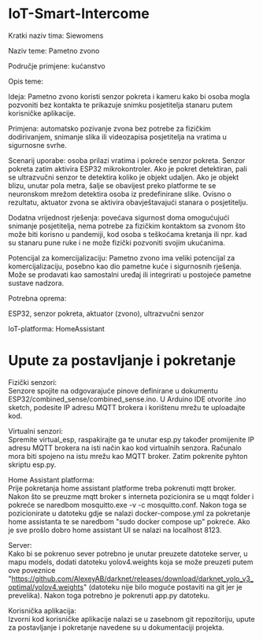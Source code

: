 # IoT-Smart-Intercome

Kratki naziv tima: Siewomens 

Naziv teme:  Pametno zvono 

Područje primjene:  kućanstvo 

Opis teme:  

Ideja: Pametno zvono koristi senzor pokreta i kameru kako bi osoba mogla pozvoniti bez kontakta te prikazuje snimku posjetitelja stanaru putem korisničke aplikacije.  

Primjena: automatsko pozivanje zvona bez potrebe za fizičkim dodirivanjem, snimanje slika ili videozapisa posjetitelja na vratima u sigurnosne svrhe. 

Scenarij uporabe: osoba prilazi vratima i pokreće senzor pokreta. Senzor pokreta zatim aktivira ESP32 mikrokontroler. Ako je pokret detektiran, pali se ultrazvučni senzor te detektira koliko je objekt udaljen. Ako je objekt blizu, unutar pola metra, šalje se obavijest preko platforme te se neuronskom mrežom detektira osoba iz predefinirane slike. Ovisno o rezultatu, aktuator zvona se aktivira obavještavajući stanara o posjetitelju. 

Dodatna vrijednost rješenja: povećava sigurnost doma omogućujući snimanje posjetitelja, nema potrebe za fizičkim kontaktom sa zvonom što može biti korisno u pandemiji, kod osoba s teškoćama kretanja ili npr. kad su stanaru pune ruke i ne može fizički pozvoniti svojim ukućanima. 

Potencijal za komercijalizaciju: Pametno zvono ima veliki potencijal za komercijalizaciju, posebno kao dio pametne kuće i sigurnosnih rješenja. Može se prodavati kao samostalni uređaj ili integrirati u postojeće pametne sustave nadzora.  

Potrebna oprema:    

ESP32, senzor pokreta, aktuator (zvono), ultrazvučni senzor 

  

IoT-platforma:  HomeAssistant 

# Upute za postavljanje i pokretanje

Fizički senzori:  
Senzore spojite na odgovarajuće pinove definirane u dokumentu ESP32/combined_sense/combined_sense.ino. U Arduino IDE otvorite .ino sketch, podesite IP adresu MQTT brokera i korištenu mrežu te uploadajte kod.

Virtualni senzori:  
Spremite virtual_esp, raspakirajte ga te unutar esp.py također promijenite IP adresu MQTT brokera na isti način kao kod virtualnih senzora. Računalo mora biti spojeno na istu mrežu kao MQTT broker.  Zatim pokrenite pyhton skriptu esp.py.

Home Assistant platforma:  
Prije pokretanja home assistant platforme treba pokrenuti mqtt broker. Nakon što se preuzme mqtt broker s interneta pozicionira se u mqqt folder i pokreće se naredbom mosquitto.exe -v -c mosquitto.conf. Nakon toga se pozicionirate u datoteku gdje se nalazi docker-compose.yml za pokretanje home assistanta te se naredbom "sudo docker compose up" pokreće. Ako je sve prošlo dobro home assistant UI se nalazi na localhost 8123.



Server:  
Kako bi se pokrenuo sever potrebno je unutar preuzete datoteke server, u mapu models, dodati datoteku yolov4.weights koja se može preuzeti putem ove poveznice "https://github.com/AlexeyAB/darknet/releases/download/darknet_yolo_v3_optimal/yolov4.weights" (datoteku nije bilo moguće postaviti na git jer je prevelika). Nakon toga potrebno je pokrenuti app.py datoteku.

Korisnička aplikacija:  
Izvorni kod korisničke aplikacije nalazi se u zasebnom git repozitoriju, upute za postavljanje i pokretanje navedene su u dokumentaciji projekta.
